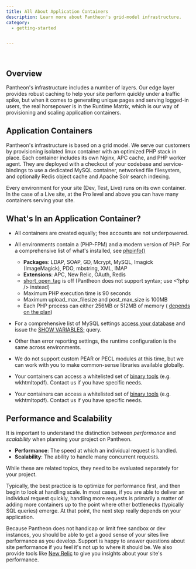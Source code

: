 ```yaml
---
title: All About Application Containers
description: Learn more about Pantheon's grid-model infrastructure.
category:
  - getting-started


---
```


 
## Overview

Pantheon's infrastructure includes a number of layers. Our edge layer provides robust caching to help your site perform quickly under a traffic spike, but when it comes to generating unique pages and serving logged-in users, the real horsepower is in the Runtime Matrix, which is our way of provisioning and scaling application containers.

## Application Containers

Pantheon's infrastructure is based on a grid model. We serve our customers by provisioning isolated linux container with an optimized PHP stack in place. Each container includes its own Nginx, APC cache, and PHP worker agent. They are deployed with a checkout of your codebase and service-bindings to use a dedicated MySQL container, networked file filesystem, and optionally Redis object cache and Apache Solr search indexing.

Every environment for your site (Dev, Test, Live) runs on its own container. In the case of a Live site, at the Pro level and above you can have many containers serving your site.

## What's In an Application Container?

- All containers are created equally; free accounts are not underpowered.
- All environments contain a (PHP-FPM) and a modern version of PHP. For a comprehensive list of what's installed, see [phpinfo()](http://php.net/manual/en/function.phpinfo.php)
  - **Packages**: LDAP, SOAP, GD, Mcrypt, MySQL, Imagick (ImageMagick), PDO, mbstring, XML, IMAP
  - **Extensions**: APC, New Relic, OAuth, Redis
  - [short\_open\_tag](http://www.php.net/manual/en/ini.core.php#ini.short-open-tag) is off (Pantheon does not support <? ?> syntax; use <?php /> instead)
  - Maximum PHP execution time is 90 seconds
  - Maximum upload\_max\_filesize and post\_max\_size is 100MB
  - Each PHP process can either 256MB or 512MB of memory ( [depends on the plan](https://www.getpantheon.com/pricing))

- For a comprehensive list of MySQL settings [access your database](/articles/local/accessing-mysql-databases/) and issue the [SHOW VARIABLES;](http://dev.mysql.com/doc/refman/5.0/en/show-variables.html) query.
- Other than error reporting settings, the runtime configuration is the same across environments.
- We do not support custom PEAR or PECL modules at this time, but we can work with you to make common-sense libraries available globally.
- Your containers can access a whitelisted set of [binary tools](/articles/howto/external-libraries-on-pantheon#external-libraries-on-pantheon-) (e.g. wkhtmltopdf). Contact us if you have specific needs.
- Your containers can access a whitelisted set of [binary tools](/articles/sites/external-libraries) (e.g. wkhtmltopdf). Contact us if you have specific needs.

## Performance and Scalability

It is important to understand the distinction between _performance_ and _scalability_ when planning your project on Pantheon.

- **Performance**: The speed at which an individual request is handled.
- **Scalability**: The ability to handle many concurrent requests.

While these are related topics, they need to be evaluated separately for your project.

Typically, the best practice is to optimize for performance first, and then begin to look at handling scale. In most cases, if you are able to deliver an individual request quickly, handling more requests is primarily a matter of adding more containers up to the point where other bottlenecks (typically SQL queries) emerge. At that point, the next step really depends on your application.

Because Pantheon does not handicap or limit free sandbox or dev instances, you should be able to get a good sense of your sites live performance as you develop. Support is happy to answer questions about site performance if you feel it's not up to where it should be. We also provide tools like [New Relic](/articles/sites/newrelic/new-relic-performance-analysis) to give you insights about your site's performance.
